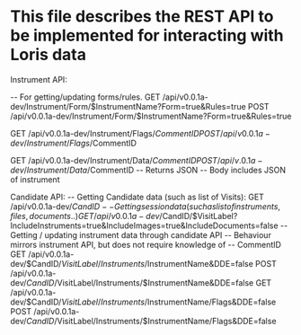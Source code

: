 This file describes the REST API to be implemented for interacting with Loris data
====

Instrument API:

-- For getting/updating forms/rules.
GET /api/v0.0.1a-dev/Instrument/Form/$InstrumentName?Form=true&Rules=true
POST /api/v0.0.1a-dev/Instrument/Form/$InstrumentName?Form=true&Rules=true

GET /api/v0.0.1a-dev/Instrument/Flags/$CommentID
POST /api/v0.0.1a-dev/Instrument/Flags/$CommentID

GET /api/v0.0.1a-dev/Instrument/Data/$CommentID
POST /api/v.0.1a-dev/Instrument/Data/$CommentID
-- Returns JSON
-- Body includes JSON of instrument

Candidate API:
-- Getting Candidate data (such as list of Visits):
GET /api/v0.0.1a-dev/$CandID
-- Getting session data (such as list of instruments, files, documents..)
GET /api/v0.0.1a-dev/$CandID/$VisitLabel?IncludeInstruments=true&IncludeImages=true&IncludeDocuments=false
-- Getting / updating instrument data through candidate API
-- Behaviour mirrors instrument API, but does not require knowledge of
-- CommentID
GET /api/v0.0.1a-dev/$CandID/$VisitLabel/Instruments/$InstrumentName&DDE=false
POST /api/v0.0.1a-dev/$CandID/$VisitLabel/Instruments/$InstrumentName&DDE=false
GET /api/v0.0.1a-dev/$CandID/$VisitLabel/Instruments/$InstrumentName/Flags&DDE=false
POST /api/v0.0.1a-dev/$CandID/$VisitLabel/Instruments/$InstrumentName/Flags&DDE=false
